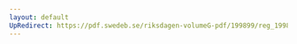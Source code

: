 ```yaml
---
layout: default
UpRedirect: https://pdf.swedeb.se/riksdagen-volumeG-pdf/199899/reg_199899/reg_199899_0344.pdf
---
```


